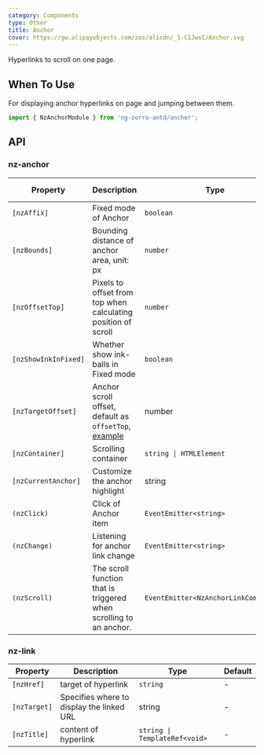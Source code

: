 ```yaml
---
category: Components
type: Other
title: Anchor
cover: https://gw.alipayobjects.com/zos/alicdn/_1-C1JwsC/Anchor.svg
---
```


Hyperlinks to scroll on one page.

## When To Use

For displaying anchor hyperlinks on page and jumping between them.

```ts
import { NzAnchorModule } from 'ng-zorro-antd/anchor';
```

## API

### nz-anchor

| Property | Description | Type | Default | Global Config |
| -------- | ----------- | ---- | ------- | ------------- |
| `[nzAffix]` | Fixed mode of Anchor | `boolean` | `true` |
| `[nzBounds]` | Bounding distance of anchor area, unit: px | `number` | `5` | ✅ |
| `[nzOffsetTop]` | Pixels to offset from top when calculating position of scroll | `number` | `0` | ✅ |
| `[nzShowInkInFixed]` | Whether show ink-balls in Fixed mode | `boolean` | `false` | ✅ |
| `[nzTargetOffset]` | Anchor scroll offset, default as `offsetTop`, [example](#components-anchor-demo-targetOffset) | number | - |  |
| `[nzContainer]` | Scrolling container | `string \| HTMLElement` | `window` |
| `[nzCurrentAnchor]` | Customize the anchor highlight | string | - |  |
| `(nzClick)` | Click of Anchor item | `EventEmitter<string>` | - |
| `(nzChange)` | Listening for anchor link change | `EventEmitter<string>` | - |  |
| `(nzScroll)` | The scroll function that is triggered when scrolling to an anchor. | `EventEmitter<NzAnchorLinkComponent>` | - |

### nz-link

| Property | Description | Type | Default |
| -------- | ----------- | ---- | ------- |
| `[nzHref]` | target of hyperlink | `string` | - |
| `[nzTarget]` | Specifies where to display the linked URL | string    | -      |      |
| `[nzTitle]` | content of  hyperlink | `string \| TemplateRef<void>` | - |
